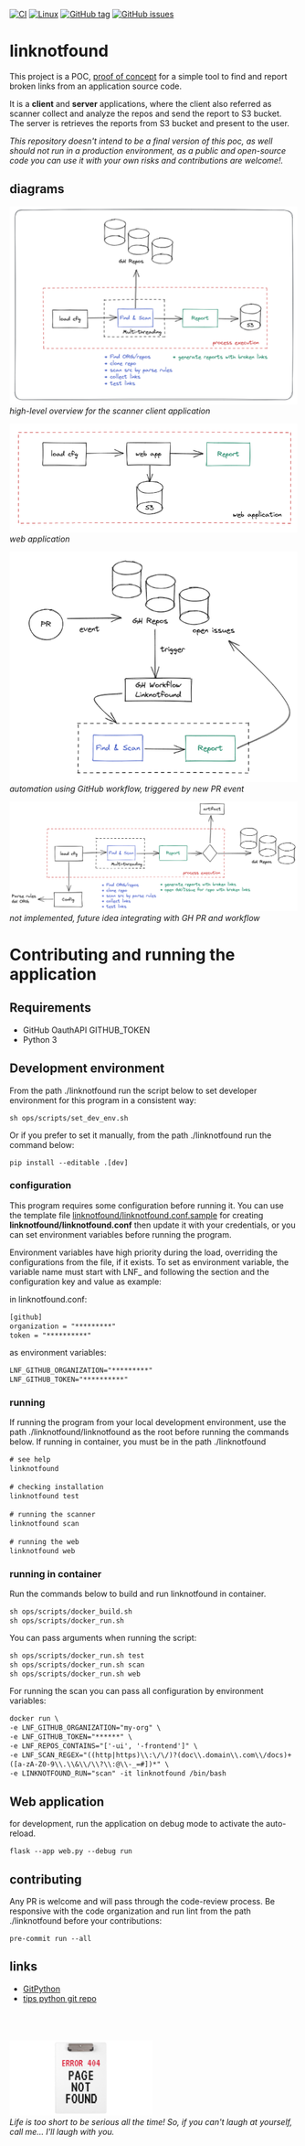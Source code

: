 [![CI](https://github.com/eduardocerqueira/linknotfound/actions/workflows/ci.yml/badge.svg?branch=main)](https://github.com/eduardocerqueira/linknotfound/actions/workflows/ci.yml)
[![Linux](https://svgshare.com/i/Zhy.svg)](https://svgshare.com/i/Zhy.svg)
[![GitHub tag](https://img.shields.io/github/tag/eduardocerqueira/linknotfound.svg)](https://GitHub.com/eduardocerqueira/linknotfound/tags/)
[![GitHub issues](https://img.shields.io/github/issues/eduardocerqueira/linknotfound.svg)](https://GitHub.com/eduardocerqueira/linknotfound/issues/)


# linknotfound

This project is a POC, [proof of concept](https://en.wikipedia.org/wiki/Proof_of_concept) for a simple tool to find and
report broken links from an application source code.

It is a **client** and **server** applications, where the client also referred as scanner collect and analyze the
repos and send the report to S3 bucket. The server is retrieves the reports from S3 bucket and present to the user.

_This repository doesn't intend to be a final version of this poc, as well should not run in a production
environment, as a public and open-source code you can use it with your own risks and contributions are welcome!._

## diagrams

![diagram_scanner](docs/img/diagram_scanner.png)<br>
_high-level overview for the scanner client application_

![diagram_web](docs/img/diagram_web.png)<br>
_web application_

![diagram](docs/img/linknotfound-GH-workflow-automation.png)<br>
_automation using GitHub workflow, triggered by new PR event_

![diagram_scanner](docs/img/diagram.png)<br>
_not implemented, future idea integrating with GH PR and workflow_

# Contributing and running the application

## Requirements
* GitHub OauthAPI GITHUB_TOKEN
* Python 3

## Development environment

From the path ./linknotfound run the script below to set developer environment for this program in a consistent way:

```shell
sh ops/scripts/set_dev_env.sh
```

Or if you prefer to set it manually, from the path ./linknotfound run the command below:

```shell
pip install --editable .[dev]
```

### configuration

This program requires some configuration before running it. You can use the template file
[linknotfound/linknotfound.conf.sample](../linknotfound/linknotfound.conf.sample) for creating
**linknotfound/linknotfound.conf** then update it with your credentials, or you can set environment variables before
running the program.

Environment variables have high priority during the load, overriding the configurations from the file, if it exists.
To set as environment variable, the variable name must start with LNF_ and following the section and the configuration
key and value as example:

in linknotfound.conf:

```shell
[github]
organization = "*********"
token = "**********"
```

as environment variables:

```shell
LNF_GITHUB_ORGANIZATION="*********"
LNF_GITHUB_TOKEN="**********"
```

### running

If running the program from your local development environment, use the path ./linknotfound/linknotfound as the root
before running the commands below. If running in container, you must be in the path ./linknotfound

```shell
# see help
linknotfound

# checking installation
linknotfound test

# running the scanner
linknotfound scan

# running the web
linknotfound web

```

### running in container

Run the commands below to build and run linknotfound in container.

```shell
sh ops/scripts/docker_build.sh
sh ops/scripts/docker_run.sh
```

You can pass arguments when running the script:

```shell
sh ops/scripts/docker_run.sh test
sh ops/scripts/docker_run.sh scan
sh ops/scripts/docker_run.sh web
```

For running the scan you can pass all configuration by environment variables:

```shell
docker run \
-e LNF_GITHUB_ORGANIZATION="my-org" \
-e LNF_GITHUB_TOKEN="******" \
-e LNF_REPOS_CONTAINS="['-ui', '-frontend']" \
-e LNF_SCAN_REGEX="((http|https)\\:\/\/)?(doc\\.domain\\.com\\/docs)+([a-zA-Z0-9\\.\\&\\/\\?\\:@\\-_=#])*" \
-e LINKNOTFOUND_RUN="scan" -it linknotfound /bin/bash
```


## Web application

for development, run the application on debug mode to activate the auto-reload.

```shell
flask --app web.py --debug run
```

## contributing

Any PR is welcome and will pass through the code-review process. Be responsive with the code organization and run
lint from the path ./linknotfound before your contributions:

```shell
pre-commit run --all
```

## links
* [GitPython](https://github.com/gitpython-developers/GitPython)
* [tips python git repo](https://www.devdungeon.com/content/working-git-repositories-python)

<br><br><br>
[<img src="docs/img/pnf.jpg" width="250"/>](logo)<br>
_Life is too short to be serious all the time! So, if you can't laugh at yourself, call me... I'll laugh with you._
